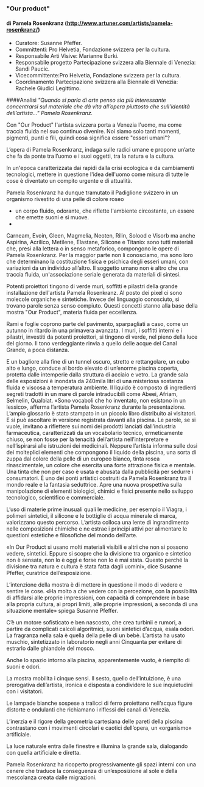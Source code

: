 ### "Our product"
#### di Pamela Rosenkranz (http://www.artuner.com/artists/pamela-rosenkranz/)

- Curatore: Susanne Pfeffer.
- Committenti: Pro Helvetia, Fondazione svizzera per la cultura. 
- Responsabile Arti Visive: Marianne Burki.  
- Responsabile progetto Partecipazione svizzera alla Biennale di Venezia: Sandi Paucic. 
- Vicecommittente:Pro Helvetia, Fondazione svizzera per la cultura.
- Coordinamento Partecipazione svizzera alla Biennale di Venezia: Rachele Giudici Legittimo.

####Analisi 
*"Quando si parla di arte penso sia più interessante concentrarsi sul materiale che dà vita 
all’opera piuttosto che sull’identità dell’artista..." Pamela Rosenkranz.*

Con "Our Product" l'artista svizzera porta a Venezia l'uomo, ma come traccia fluida nel suo continuo divenire. 
Noi siamo solo tanti momenti, pigmenti, punti e fili, quindi cosa significa essere "esseri umani"?

L’opera di Pamela Rosenkranz,  indaga sulle radici umane e propone un’arte che fa da ponte tra l’uomo e i suoi oggetti, tra la natura e la cultura.

In un'epoca caratterizzata dai rapidi dalla crisi ecologica e da cambiamenti tecnologici, mettere in questione l'idea dell'uomo come misura di tutte le cose è diventato un compito urgente e di attualità. 

Pamela Rosenkranz ha dunque tramutato il Padiglione svizzero in un organismo rivestito di una pelle di colore roseo 
- un corpo fluido, odorante, che riflette l'ambiente circostante, un essere che  emette suoni e si muove. 
- 
Carneam, Evoin, Gleen, Magmelia, Neoten, Rilin, Solood e Visorb ma anche Aspirina, Acrilico, Metilene, Elastane, 
Silicone e Titanio: sono tutti materiali che, presi alla lettera o in senso metaforico, compongono le opere 
di Pamela Rosenkranz. 
Per la maggior parte non li conosciamo, ma sono loro che determinano la costituzione fisica e psichica 
degli esseri umani, con variazioni da un individuo all’altro. 
Il soggetto umano non è altro che una traccia fluida, un'associazione seriale generata da materiali di sintesi. 

Potenti proiettori tingono di verde muri, soffitti e pilastri della grande installazione dell'artista Pamela Rosenkranz.
Al posto dei pixel ci sono molecole organiche e sintetiche. Invece del linguaggio conosciuto, si trovano parole senza senso compiuto. Questi concetti stanno alla base della mostra "Our Product", materia fluida per eccellenza.

Rami e foglie coprono parte del pavimento, sparpagliati a caso, come un autunno in ritardo in una primavera avanzata. I muri, i soffitti interni e i pilastri, investiti da potenti proiettori, si tingono di verde, nel pieno della luce del giorno. Il tono verdeggiante rinvia a quello delle acque del Canal Grande, a poca distanza.

E un bagliore alla fine di un tunnel oscuro, stretto e rettangolare, un cubo alto e lungo, conduce al bordo elevato di un’enorme piscina coperta, protetta dalle intemperie dalla struttura di acciaio e vetro. La grande sala delle esposizioni è inondata da 240mila litri di una misteriosa sostanza fluida e viscosa a temperatura ambiente.
Il liquido è composto di ingredienti segreti tradotti in un mare di parole intraducibili come Abeei, Afriam, Selmelin, Qualbiat. «Sono vocaboli che ho inventato, non esistono in un lessico», afferma l’artista Pamela Rosenkranz durante la presentazione. L’ampio glossario è stato stampato in un piccolo libro distribuito ai visitatori. E si può ascoltare in versione registrata davanti alla piscina.
Le parole, se si vuole, invitano a riflettere sui nomi dei prodotti lanciati dall’industria farmaceutica, caratterizzati da un vocabolario tecnico, ermeticamente chiuso, se non fosse per la tenacità dell’artista nell’interpretare e nell’ispirarsi alle istruzioni dei medicinali. Neppure l’artista informa sulle dosi dei molteplici elementi che compongono il liquido della piscina, una sorta di zuppa dal colore della pelle di un europeo bianco, tinta rosea rinascimentale, un colore che esercita una forte attrazione fisica e mentale.
Una tinta che non per caso è usata e abusata dalla pubblicità per sedurre i consumatori. È uno dei ponti artistici costruiti da Pamela Rosenkranz tra il mondo reale e la fantasia seduttrice. Apre una nuova prospettiva sulla manipolazione di elementi biologici, chimici e fisici presente nello sviluppo tecnologico, scientifico e commerciale.

L’uso di materie prime inusuali quali le medicine, per esempio il Viagra, i polimeri sintetici, il silicone e le bottiglie di acqua minerale di marca, valorizzano questo percorso. L’artista colloca una lente di ingrandimento nelle composizioni chimiche e ne estrae i principi attivi per alimentare le questioni estetiche e filosofiche del mondo dell’arte.

«In Our Product si usano molti materiali visibili e altri che non si possono vedere, sintetici. Eppure si scopre che la divisione tra organico e sintetico non è sensata, non lo è oggi e forse non lo è mai stata. Questo perché la divisione tra natura e cultura è stata fatta dagli uomini», dice Susanne Pfeffer, curatrice dell’esposizione.

L’intenzione della mostra è di mettere in questione il modo di vedere e sentire le cose. «Ha molto a che vedere con la percezione, con la possibilità di affidarsi alle proprie impressioni, con capacità di comprendere in base alla propria cultura, ai propri limiti, alle proprie impressioni, a seconda di una situazione mentale» spiega Susanne Pfeffer.

C’è un motore sofisticato e ben nascosto, che crea turbinii e rumori, a partire da complicati calcoli algoritmici, suoni sintetici d’acqua, esala odori. La fragranza nella sala è quella della pelle di un bebè. L’artista ha usato muschio, sintetizzato in laboratorio negli anni Cinquanta per evitare di estrarlo dalle ghiandole del mosco.

Anche lo spazio intorno alla piscina, apparentemente vuoto, è riempito di suoni e odori. 

La mostra mobilita i cinque sensi. Il sesto, quello dell’intuizione, è una prerogativa dell’artista, ironica e disposta a condividere le sue inquietudini con i visitatori.

Le lampade bianche sospese a tralicci di ferro proiettano nell’acqua figure distorte e ondulanti che richiamano i riflessi dei canali di Venezia. 

L’inerzia e il rigore della geometria cartesiana delle pareti della piscina contrastano con i movimenti circolari e caotici dell’opera, un «organismo» artificiale.

La luce naturale entra dalle finestre e illumina la grande sala, dialogando con quella artificiale e diretta. 

Pamela Rosenkranz ha ricoperto progressivamente gli spazi interni con una cenere che traduce la conseguenza di un’esposizione al sole e della mescolanza creata dalle migrazioni.











